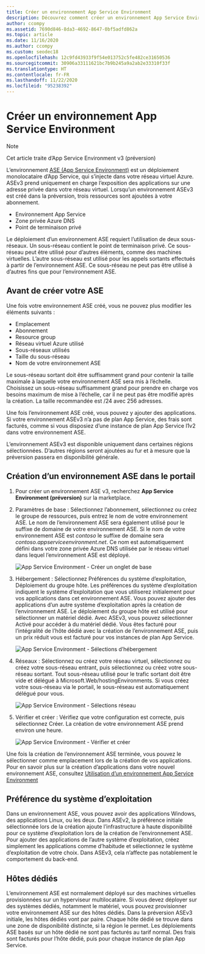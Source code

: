 ```yaml
---
title: Créer un environnement App Service Environment
description: Découvrez comment créer un environnement App Service Environment.
author: ccompy
ms.assetid: 7690d846-8da3-4692-8647-0bf5adfd862a
ms.topic: article
ms.date: 11/16/2020
ms.author: ccompy
ms.custom: seodec18
ms.openlocfilehash: 12c9fd43933f9f54e013752c5fe482ce31650536
ms.sourcegitcommit: 30906a33111621bc7b9b245a9a2ab2e33310f33f
ms.translationtype: HT
ms.contentlocale: fr-FR
ms.lasthandoff: 11/22/2020
ms.locfileid: "95238392"
---
```

# <a name="create-an-app-service-environment"></a>Créer un environnement App Service Environment

> [!NOTE]
> Cet article traite d’App Service Environment v3 (préversion)
> 

L’environnement [ASE (App Service Environment)][Intro] est un déploiement monolocataire d’App Service, qui s’injecte dans votre réseau virtuel Azure.  ASEv3 prend uniquement en charge l’exposition des applications sur une adresse privée dans votre réseau virtuel. Lorsqu’un environnement ASEv3 est créé dans la préversion, trois ressources sont ajoutées à votre abonnement.

- Environnement App Service
- Zone privée Azure DNS
- Point de terminaison privé

Le déploiement d’un environnement ASE requiert l’utilisation de deux sous-réseaux.  Un sous-réseau contient le point de terminaison privé.  Ce sous-réseau peut être utilisé pour d’autres éléments, comme des machines virtuelles.  L’autre sous-réseau est utilisé pour les appels sortants effectués à partir de l’environnement ASE.  Ce sous-réseau ne peut pas être utilisé à d’autres fins que pour l’environnement ASE. 

## <a name="before-you-create-your-ase"></a>Avant de créer votre ASE

Une fois votre environnement ASE créé, vous ne pouvez plus modifier les éléments suivants :

- Emplacement
- Abonnement
- Resource group
- Réseau virtuel Azure utilisé
- Sous-réseaux utilisés
- Taille du sous-réseau
- Nom de votre environnement ASE

Le sous-réseau sortant doit être suffisamment grand pour contenir la taille maximale à laquelle votre environnement ASE sera mis à l’échelle. Choisissez un sous-réseau suffisamment grand pour prendre en charge vos besoins maximum de mise à l’échelle, car il ne peut pas être modifié après la création. La taille recommandée est /24 avec 256 adresses.

Une fois l’environnement ASE créé, vous pouvez y ajouter des applications. Si votre environnement ASEv3 n’a pas de plan App Service, des frais sont facturés, comme si vous disposiez d’une instance de plan App Service I1v2 dans votre environnement ASE.  

L’environnement ASEv3 est disponible uniquement dans certaines régions sélectionnées. D’autres régions seront ajoutées au fur et à mesure que la préversion passera en disponibilité générale. 

## <a name="creating-an-ase-in-the-portal"></a>Création d’un environnement ASE dans le portail

1. Pour créer un environnement ASE v3, recherchez **App Service Environment (préversion)** sur la marketplace.  
2. Paramètres de base :  Sélectionnez l’abonnement, sélectionnez ou créez le groupe de ressources, puis entrez le nom de votre environnement ASE.  Le nom de l’environnement ASE sera également utilisé pour le suffixe de domaine de votre environnement ASE.  Si le nom de votre environnement ASE est *contoso* le suffixe de domaine sera *contoso.appserviceenvironment.net*.  Ce nom est automatiquement défini dans votre zone privée Azure DNS utilisée par le réseau virtuel dans lequel l’environnement ASE est déployé. 

    ![App Service Environment - Créer un onglet de base](./media/creation/creation-basics.png)

3. Hébergement : Sélectionnez Préférences du système d’exploitation, Déploiement du groupe hôte. Les préférences du système d’exploitation indiquent le système d’exploitation que vous utiliserez initialement pour vos applications dans cet environnement ASE. Vous pouvez ajouter des applications d’un autre système d’exploitation après la création de l’environnement ASE. Le déploiement du groupe hôte est utilisé pour sélectionner un matériel dédié. Avec ASEv3, vous pouvez sélectionner Activé pour accéder à du matériel dédié. Vous êtes facturé pour l’intégralité de l’hôte dédié avec la création de l’environnement ASE, puis un prix réduit vous est facturé pour vos instances de plan App Service. 

    ![App Service Environment - Sélections d’hébergement](./media/creation/creation-hosting.png)

4. Réseaux :  Sélectionnez ou créez votre réseau virtuel, sélectionnez ou créez votre sous-réseau entrant, puis sélectionnez ou créez votre sous-réseau sortant. Tout sous-réseau utilisé pour le trafic sortant doit être vide et délégué à Microsoft.Web/hostingEnvironments. Si vous créez votre sous-réseau via le portail, le sous-réseau est automatiquement délégué pour vous.

    ![App Service Environment - Sélections réseau](./media/creation/creation-networking.png)

5. Vérifier et créer : Vérifiez que votre configuration est correcte, puis sélectionnez Créer. La création de votre environnement ASE prend environ une heure. 

    ![App Service Environment - Vérifier et créer](./media/creation/creation-review.png)

Une fois la création de l’environnement ASE terminée, vous pouvez le sélectionner comme emplacement lors de la création de vos applications. Pour en savoir plus sur la création d’applications dans votre nouvel environnement ASE, consultez [Utilisation d’un environnement App Service Environment][UsingASE]

## <a name="os-preference"></a>Préférence du système d’exploitation
Dans un environnement ASE, vous pouvez avoir des applications Windows, des applications Linux, ou les deux. Dans ASEv2, la préférence initiale sélectionnée lors de la création ajoute l’infrastructure à haute disponibilité pour ce système d’exploitation lors de la création de l’environnement ASE. Pour ajouter des applications de l’autre système d’exploitation, créez simplement les applications comme d’habitude et sélectionnez le système d’exploitation de votre choix. Dans ASEv3, cela n’affecte pas notablement le comportement du back-end.  

## <a name="dedicated-hosts"></a>Hôtes dédiés
L’environnement ASE est normalement déployé sur des machines virtuelles provisionnées sur un hyperviseur multilocataire. Si vous devez déployer sur des systèmes dédiés, notamment le matériel, vous pouvez provisionner votre environnement ASE sur des hôtes dédiés. Dans la préversion ASEv3 initiale, les hôtes dédiés vont par paire. Chaque hôte dédié se trouve dans une zone de disponibilité distincte, si la région le permet. Les déploiements ASE basés sur un hôte dédié ne sont pas facturés au tarif normal. Des frais sont facturés pour l’hôte dédié, puis pour chaque instance de plan App Service.  

<!--Links-->
[Intro]: ./overview.md
[MakeASE]: ./creation.md
[ASENetwork]: ./networking.md
[UsingASE]: ./using.md
[UDRs]: ../../virtual-network/virtual-networks-udr-overview.md
[NSGs]: ../../virtual-network/network-security-groups-overview.md
[Pricing]: https://azure.microsoft.com/pricing/details/app-service/
[ARMOverview]: ../../azure-resource-manager/management/overview.md
[ConfigureSSL]: ../configure-ssl-certificate.md
[Kudu]: https://azure.microsoft.com/resources/videos/super-secret-kudu-debug-console-for-azure-web-sites/
[AppDeploy]: ../deploy-local-git.md
[ASEWAF]: app-service-app-service-environment-web-application-firewall.md
[AppGW]: ../../web-application-firewall/ag/ag-overview.md
[logalerts]: ../../azure-monitor/platform/alerts-log.md
